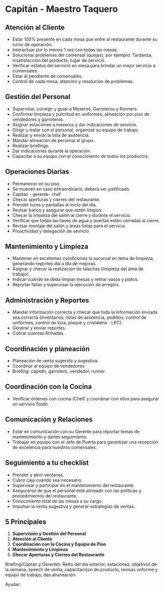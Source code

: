 # Capitán - Maestro Taquero

## Atención al Cliente
- Estar 100% presente en cada mesa que entre al restaurante durante su turno de operación.
- Interactuar por lo menos 1 vez con todas las mesas.
- Solucionar problemas del comensal (quejas), por ejemplo: Tardanza, insatisfacción del producto, lugar de servicio.
- Verificar estatus del servicio en mesa para brindar un mejor servicio a comensales.
- Estar al pendiente de comensales.
- Control de cada mesa, atención y resolución de problemas.

## Gestión del Personal
- Supervisar, corregir y guiar a Meseros, Garroteros y Runners.
- Confirmar limpieza y pulcritud en uniformes, alineación por piso de vendedores y garroteros.
- Asignar estaciones a meseros y dar indicaciones de servicio.
- Dirigir y tratar con el personal, organizar su equipo de trabajo.
- Realizar y enviar la lista de asistencia.
- Mandar alineación de personal al grupo.
- Realizar briefings.
- Dar indicaciones durante la operación.
- Capacitar a su equipo con el conocimiento de todos los productos.

## Operaciones Diarias
- Permanecer en su piso.
- Se mueven en caso extraordinario, deberá ser justificado.
- Capitan - gerente- chef
- Checar aperturas y cierres del restaurante.
- Prender luces y pantallas al inicio del día.
- Revisar baños y asegurar que estén limpios.
- Checar la limpieza del salón al cierre y durante el servicio.
- Verificar que todas las llaves de agua y puertas estén cerradas al cierre.
- Revisar montaje del salón y áreas listas para el servicio.
- Proactividad y delegación de sevricio

## Mantenimiento y Limpieza
- Mantener en excelentes condiciones la sucursal en tema de limpieza, generando reportes día a día de mejoras.
- Asignar y checar la realización de talachas (limpieza del área de trabajo).
- Indicar cuándo se deba limpiar mesas y retirar vasos y platos.
- Reportar fallas y supervisar la ejecución de arreglos.

## Administración y Reportes
- Mandar información correcta y checar que toda la información enviada sea correcta (inventarios, listas de asistencia, pedidos, control de uniformes, control de loza, plaque y cristalería - LPC).
- Generar y enviar reportes.
- Cobrar cuentas firmadas.

## Coordinación y planeación
- Planeación de venta sugerida y sugestiva.
- Coordinar al equipo de vendedores
- Briefing: capitán, garrotero, vendedor, runner

## Coordinación con la Cocina
- Verificar órdenes con cocina (Chef) y coordinar con ellos para asegurar un servicio fluido.

## Comunicación y Relaciones
- Estar en comunicación con su Gerente para reportar temas de mantenimiento y darles seguimiento.
- Trabajar en equipo con el Jefe de Puerta para garantizar una recepción de excelencia para nuestros comensales.

## Seguimiento a tu checklist
- Prender y abrir ventanas.
- Cubrir caja cuando sea necesario.
- Supervisar y participar en el mantenimiento del restaurante.
- Asegurarse de que el personal esté alineado con las políticas y procedimientos del restaurante.
- Conocimiento total de las mesas a su cargo.
- Impulsar la venta sugestiva y generar estrategias de ventas.

## 5 Principales

1. **Supervisión y Gestión del Personal**
2. **Atención al Cliente**
3. **Coordinación con la Cocina y Equipo de Piso**
4. **Mantenimiento y Limpieza**
5. **Checar Aperturas y Cierres del Restaurante**




Briefing(Captán y Gerente): Retro del dia anterior, estacionez, objetivos de la semana, speech de venta, capacitaci{on de producto, revisas unforme y equipo de trabajo, das aliuneación.

Ayudar: 